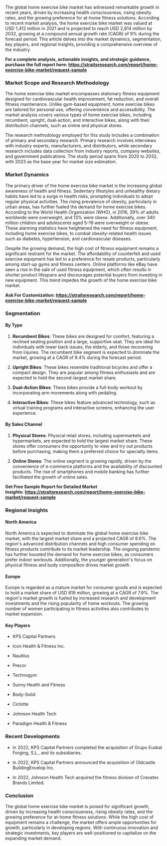<p>The global home exercise bike market has witnessed remarkable growth in recent years, driven by increasing health consciousness, rising obesity rates, and the growing preference for at-home fitness solutions. According to recent market analysis, the home exercise bike market was valued at USD 1,412 million in 2021 and is projected to reach USD 2,814 million by 2032, growing at a compound annual growth rate (CAGR) of 9% during the forecast period. This article delves into the market dynamics, segmentation, key players, and regional insights, providing a comprehensive overview of the industry.</p>
<p><strong>For a complete analysis, actionable insights, and strategic guidance, purchase the full report here:&nbsp;<a href="https://straitsresearch.com/report/home-exercise-bike-market/request-sample">https://straitsresearch.com/report/home-exercise-bike-market/request-sample</a>&nbsp;</strong></p>
<h3>Market Scope and Research Methodology</h3>
<p>The home exercise bike market encompasses stationary fitness equipment designed for cardiovascular health improvement, fat reduction, and overall fitness maintenance. Unlike gym-based equipment, home exercise bikes are tailored for personal use, offering convenience and accessibility. The market analysis covers various types of home exercise bikes, including recumbent, upright, dual-action, and interactive bikes, along with their distribution channels, such as online and physical stores.</p>
<p>The research methodology employed for this study includes a combination of primary and secondary research. Primary research involves interviews with industry experts, manufacturers, and distributors, while secondary research includes data collection from industry reports, company websites, and government publications. The study period spans from 2020 to 2032, with 2023 as the base year for market size estimation.</p>
<h3>Market Dynamics</h3>
<p>The primary driver of the home exercise bike market is the increasing global awareness of health and fitness. Sedentary lifestyles and unhealthy dietary habits have led to a surge in health risks, prompting individuals to adopt regular physical activities. The rising prevalence of obesity, particularly in urban areas, has further fueled the demand for home exercise bikes. According to the World Health Organization (WHO), in 2016, 39% of adults worldwide were overweight, and 13% were obese. Additionally, over 340 million children and adolescents aged 5&ndash;19 were overweight or obese. These alarming statistics have heightened the need for fitness equipment, including home exercise bikes, to combat obesity-related health issues such as diabetes, hypertension, and cardiovascular diseases.</p>
<p>Despite the growing demand, the high cost of fitness equipment remains a significant restraint for the market. The affordability of counterfeit and used exercise equipment has led to a preference for resale products, particularly among start-up gyms and fitness centers. Online platforms like eBay have seen a rise in the sale of used fitness equipment, which often results in shorter product lifespans and discourages potential buyers from investing in new equipment. This trend impedes the growth of the home exercise bike market.</p>
<p><strong>Ask For Customization:&nbsp;<a href="https://straitsresearch.com/report/home-exercise-bike-market/request-sample">https://straitsresearch.com/report/home-exercise-bike-market/request-sample</a>&nbsp;</strong></p>
<h3>Segmentation</h3>
<h4>By Type</h4>
<ol start="1">
<li>
<p><strong>Recumbent Bikes</strong>: These bikes are designed for comfort, featuring a reclined seating position and a large, supportive seat. They are ideal for individuals with lower back issues, the elderly, and those recovering from injuries. The recumbent bike segment is expected to dominate the market, growing at a CAGR of 9.4% during the forecast period.</p>
</li>
<li>
<p><strong>Upright Bikes</strong>: These bikes resemble traditional bicycles and offer a compact design. They are popular among fitness enthusiasts and are expected to hold the second-largest market share.</p>
</li>
<li>
<p><strong>Dual-Action Bikes</strong>: These bikes provide a full-body workout by incorporating arm movements along with pedaling.</p>
</li>
<li>
<p><strong>Interactive Bikes</strong>: These bikes feature advanced technology, such as virtual training programs and interactive screens, enhancing the user experience.</p>
</li>
</ol>
<h4>By Sales Channel</h4>
<ol start="1">
<li>
<p><strong>Physical Stores</strong>: Physical retail stores, including supermarkets and hypermarkets, are expected to hold the largest market share. These stores offer consumers the opportunity to view and try out products before purchasing, making them a preferred choice for specialty items.</p>
</li>
<li>
<p><strong>Online Stores</strong>: The online segment is growing rapidly, driven by the convenience of e-commerce platforms and the availability of discounted products. The rise of smartphones and mobile banking has further facilitated the growth of online sales.</p>
</li>
</ol>
<p><strong>Get Free Sample Report for Detailed Market Insights:&nbsp;<a href="https://straitsresearch.com/report/home-exercise-bike-market/request-sample">https://straitsresearch.com/report/home-exercise-bike-market/request-sample</a>&nbsp;</strong></p>
<h3>Regional Insights</h3>
<h4>North America</h4>
<p>North America is expected to dominate the global home exercise bike market, with the largest market share and a projected CAGR of 8.6%. The region's advanced distribution channels and high consumer spending on fitness products contribute to its market leadership. The ongoing pandemic has further boosted the demand for home exercise bikes, as consumers prefer indoor workouts. Additionally, the younger generation's focus on physical fitness and body composition drives market growth.</p>
<h4>Europe</h4>
<p>Europe is regarded as a mature market for consumer goods and is expected to hold a market share of USD 819 million, growing at a CAGR of 7.9%. The region's market growth is fueled by increased research and development investments and the rising popularity of home workouts. The growing number of women participating in fitness activities also contributes to market expansion.</p>
<h4>Key Players</h4>
<ul>
<li>
<p>KPS Capital Partners</p>
</li>
<li>
<p>Icon Health &amp; Fitness Inc.</p>
</li>
<li>
<p>Nautilus</p>
</li>
<li>
<p>Precor</p>
</li>
<li>
<p>Technogym</p>
</li>
<li>
<p>Sunny Health and Fitness</p>
</li>
<li>
<p>Body-Solid</p>
</li>
<li>
<p>Ciclotte</p>
</li>
<li>
<p>Johnson Health Tech</p>
</li>
<li>
<p>Paradigm Health &amp; Fitness</p>
</li>
</ul>
<h3>Recent Developments</h3>
<ul>
<li>
<p>In 2022, KPS Capital Partners completed the acquisition of Grupo Euskal Forging, S.L., and its subsidiaries.</p>
</li>
<li>
<p>In 2022, KPS Capital Partners announced the acquisition of Oldcastle BuildingEnvelop Inc.</p>
</li>
<li>
<p>In 2022, Johnson Health Tech acquired the fitness division of Cravatex Brands Limited.</p>
</li>
</ul>
<h3>Conclusion</h3>
<p>The global home exercise bike market is poised for significant growth, driven by increasing health consciousness, rising obesity rates, and the growing preference for at-home fitness solutions. While the high cost of equipment remains a challenge, the market offers ample opportunities for growth, particularly in developing regions. With continuous innovation and strategic investments, key players are well-positioned to capitalize on the expanding market demand.</p>
